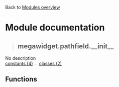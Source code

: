 Back to [Modules overview](https://github.com/pyrustic/megawidget/blob/master/docs/modules/README.md)
  
# Module documentation
>## megawidget.pathfield.\_\_init\_\_
No description
<br>
[constants (4)](https://github.com/pyrustic/megawidget/blob/master/docs/modules/content/megawidget.pathfield.__init__/constants.md) &nbsp;.&nbsp; [classes (2)](https://github.com/pyrustic/megawidget/blob/master/docs/modules/content/megawidget.pathfield.__init__/classes.md)


## Functions

